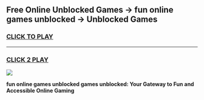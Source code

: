 
## Free Online Unblocked Games → fun online games unblocked → Unblocked Games
<h3>
<a href="https://premium.freeplayer.one?title=fun_online_games_unblocked&ref=21F">CLICK TO PLAY</a></h3>
<hr>

<h3>
<a href="https://premium.freeplayer.one?title=fun_online_games_unblocked&ref=21F">CLICK 2 PLAY</a>
  
</h3>

<a href="https://premium.freeplayer.one?title=fun_online_games_unblocked&ref=21F/"><img src="https://clearcache.store/games.png"></a>


**fun online games unblocked games unblocked: Your Gateway to Fun and Accessible Online Gaming**
